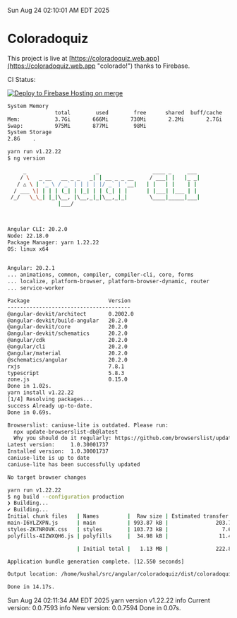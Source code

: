 Sun Aug 24 02:10:01 AM EDT 2025

# Coloradoquiz


This project is live at [https://coloradoquiz.web.app](https://coloradoquiz.web.app "colorado!") thanks to Firebase.

CI Status: 

[![Deploy to Firebase Hosting on merge](https://github.com/teamkushal/coloradoquiz/actions/workflows/firebase-hosting-merge.yml/badge.svg)](https://github.com/teamkushal/coloradoquiz/actions/workflows/firebase-hosting-merge.yml)

```bash
System Memory
               total        used        free      shared  buff/cache   available
Mem:           3.7Gi       666Mi       730Mi       2.2Mi       2.7Gi       3.1Gi
Swap:          975Mi       877Mi        98Mi
System Storage
2.8G	.
```
```bash
yarn run v1.22.22
$ ng version

     _                      _                 ____ _     ___
    / \   _ __   __ _ _   _| | __ _ _ __     / ___| |   |_ _|
   / △ \ | '_ \ / _` | | | | |/ _` | '__|   | |   | |    | |
  / ___ \| | | | (_| | |_| | | (_| | |      | |___| |___ | |
 /_/   \_\_| |_|\__, |\__,_|_|\__,_|_|       \____|_____|___|
                |___/
    


Angular CLI: 20.2.0
Node: 22.18.0
Package Manager: yarn 1.22.22
OS: linux x64
    

Angular: 20.2.1
... animations, common, compiler, compiler-cli, core, forms
... localize, platform-browser, platform-browser-dynamic, router
... service-worker

Package                         Version
---------------------------------------
@angular-devkit/architect       0.2002.0
@angular-devkit/build-angular   20.2.0
@angular-devkit/core            20.2.0
@angular-devkit/schematics      20.2.0
@angular/cdk                    20.2.0
@angular/cli                    20.2.0
@angular/material               20.2.0
@schematics/angular             20.2.0
rxjs                            7.8.1
typescript                      5.8.3
zone.js                         0.15.0
Done in 1.02s.
yarn install v1.22.22
[1/4] Resolving packages...
success Already up-to-date.
Done in 0.69s.
```
```bash
Browserslist: caniuse-lite is outdated. Please run:
  npx update-browserslist-db@latest
  Why you should do it regularly: https://github.com/browserslist/update-db#readme
Latest version:     1.0.30001737
Installed version:  1.0.30001737
caniuse-lite is up to date
caniuse-lite has been successfully updated

No target browser changes
```
```bash
yarn run v1.22.22
$ ng build --configuration production
❯ Building...
✔ Building...
Initial chunk files   | Names         |  Raw size | Estimated transfer size
main-I6YLZXPN.js      | main          | 993.87 kB |               203.74 kB
styles-ZK7NROVK.css   | styles        | 103.73 kB |                 7.65 kB
polyfills-4IZWXQH6.js | polyfills     |  34.98 kB |                11.49 kB

                      | Initial total |   1.13 MB |               222.88 kB

Application bundle generation complete. [12.550 seconds]

Output location: /home/kushal/src/angular/coloradoquiz/dist/coloradoquiz

Done in 14.17s.
```
Sun Aug 24 02:11:34 AM EDT 2025
yarn version v1.22.22
info Current version: 0.0.7593
info New version: 0.0.7594
Done in 0.07s.
